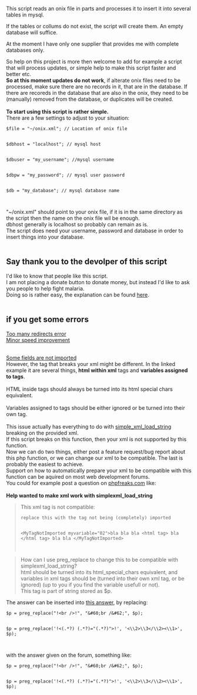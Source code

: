 This script reads an onix file in parts and processes it to insert it into several tables in mysql.

If the tables or collums do not exist, the script will create them. An empty database will suffice.

At the moment I have only one supplier that provides me with complete databases only.

So help on this project is more then welcome to add for example a script that will process updates, or simple help to make this script faster and better etc.<br>
<b>So at this moment updates do not work</b>, if alterate onix files need to be processed, make sure there are no records in it, that are in the database. If there are recoreds in the database that are also in the onix, they need to be (manually) removed from the database, or duplicates will be created.<br>
<br>
<b>To start using this script is rather simple.</b><br>
There are a few settings to adjust to your situation:<br>
<pre><code>$file = "~/onix.xml"; // Location of onix file<br>
$dbhost = "localhost"; // mysql host<br>
$dbuser = "my_username"; //mysql username<br>
$dbpw = "my_password"; // mysql user password<br>
$db = "my_database"; // mysql database name<br>
</code></pre>

"~/onix.xml" should point to your onix file, if it is in the same directory as the script then the name on the onix file wil be enough.<br>
dbhost generally is localhost so probably can remain as is.<br>
The script does need your username, password and database in order to insert things into your database.<br>
<br>
<h2>Say thank you to the devolper of this script</h2>
I'd like to know that people like this script.<br>I am not placing a donate button to donate money, but instead I'd like to ask you people to help fight malaria.<br>
Doing so is rather easy, the explanation can be found <a href='Donate_CPU_time.md'>here</a>.<br>
<br>
<h2>if you get some errors</h2>
<a href='PageName.md'>Too many redirects error</a><br>
<a href='PageName.md'>Minor speed improvement</a>

<br><a href='http://code.google.com/p/php-onix-to-mysql/issues/detail?id=2#c3'>Some fields are not imported</a><br>
However, the tag that breaks your xml might be different. In the linked example it are several things, <b>html within xml</b> tags and <b>variables assigned to tags</b>.<br>
<br>
HTML inside tags should always be turned into its html special chars equivalent.<br>
<br>
Variables assigned to tags should be either ignored or be turned into their own tag.<br>
<br>
This issue actually has everything to do with <a href='http://php.net/manual/en/function.simplexml-load-string.php'>simple_xml_load_string</a> breaking on the provided xml.<br>
If this script breaks on this function, then your xml is not supported by this function.<br>Now we can do two things, either post a feature request/bug report about this php function, or we can change our xml to be compatible. The last is probably the easiest to achieve.<br>Support on how to automatically prepare your xml to be compatible with this function can be aquired on most web development forums.<br>
You could for example post a question on <a href='http://www.phpfreaks.com/forums/index.php?board=1.0'>phpfreaks.com</a> like:<br>
<br>
<b>Help wanted to make xml work with simplexml_load_string</b>

<blockquote>This xml tag is not compatible:<br>
<pre><code>replace this with the tag not being (completely) imported<br>
&lt;MyTagNotImported myvariable="02"&gt;bla bla bla &lt;html tag&gt; bla &lt;/html tag&gt; bla bla &lt;/MyTagNotImported&gt;<br>
</code></pre></blockquote>

<blockquote>How can I use preg_replace to change this to be compatible with simplexml_load_string?<br>
html should be turned into its html_special_chars equivalent, and variables in xml tags should be (turned into their own xml tag, or be ignored) (up to you if you find the variable usefull or not).<br>
This tag is part of string stored as $p.</blockquote>

The answer can be inserted into <a href='http://code.google.com/p/php-onix-to-mysql/issues/detail?id=2#c3'>this answer</a>, by replacing:<br>
<pre><code>$p = preg_replace("!&lt;br /&gt;!", "&amp;#60;br /&amp;#62;", $p);<br>
$p = preg_replace('!&lt;(.*?) (.*?)="(.*?)"&gt;!', '&lt;\\2&gt;\\3&lt;/\\2&gt;&lt;\\1&gt;', $p);<br>
</code></pre>
with the answer given on the forum, something like:<br>
<pre><code>$p = preg_replace("!&lt;br /&gt;!", "&amp;#60;br /&amp;#62;", $p);<br>
$p = preg_replace('!&lt;(.*?) (.*?)="(.*?)"&gt;!', '&lt;\\2&gt;\\3&lt;/\\2&gt;&lt;\\1&gt;', $p);<br>
</code></pre>